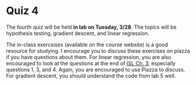 # Quiz 4

The fourth quiz will be held **in lab on Tuesday, 3/28**.  The topics will be hypothesis testing, gradient descent, and linear regression.

The in-class exercsises (available on the course website) is a good resource for studying.  I encourage you to discuss these exercises on piazza if you have questions about them.  For linear regression, you are also encouraged to look at the questions at the end of [ISL Ch. 3](http://www-bcf.usc.edu/~gareth/ISL/), especially questions 1, 3, and 4.  Again, you are encouraged to use Piazza to discuss.  For gradient descent, you should understand the code from lab 5 well.